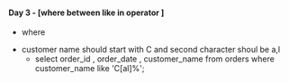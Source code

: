 #### Day 3 - [where  between like in operator ]

* where 

- customer name should start with C and second character shoul be a,l
    - select order_id , order_date , customer_name from orders where customer_name like 'C[al]%';
